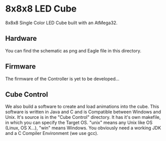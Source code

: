 # 8x8x8 LED Cube

8x8x8 Single Color LED Cube built with an AtMega32.

## Hardware

You can find the schematic as png and Eagle file in this directory.

## Firmware

The firmware of the Controller is yet to be developed...

## Cube Control

We also build a software to create and load animations into the cube. This software is written in Java and C and is Compatible between Windows and Unix.
It's source is in the "Cube Control" directory. It has it's own makefile, in which you can specify the Target OS. "unix" means any Unix like OS (Linux, OS X...), "win" means Windows.
You obviously need a working JDK and a C Compiler Environment (we use gcc).
